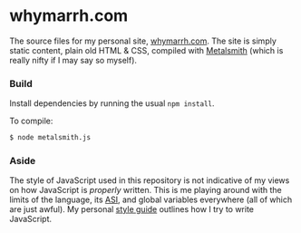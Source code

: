 whymarrh.com
============

The source files for my personal site, [whymarrh.com][1]. The site is simply static content, plain old HTML & CSS, compiled with [Metalsmith][2] (which is really nifty if I may say so myself).

  [1]:https://whymarrh.com
  [2]:http://metalsmith.io

### Build

Install dependencies by running the usual `npm install`.

To compile:

```bash
$ node metalsmith.js
```

### Aside

The style of JavaScript used in this repository is not indicative of my views on how JavaScript is *properly* written. This is me playing around with the limits of the language, its [ASI][3], and global variables everywhere (all of which are just awful). My personal [style guide][4] outlines how I try to write JavaScript.

  [3]:http://www.ecma-international.org/ecma-262/5.1/#sec-7.9
  [4]:source/style/js.md
